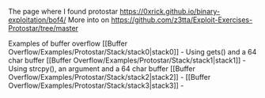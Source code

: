 
The page where I found protostar https://0xrick.github.io/binary-exploitation/bof4/
More into on https://github.com/z3tta/Exploit-Exercises-Protostar/tree/master

Examples of buffer overflow
[[Buffer Overflow/Examples/Protostar/Stack/stack0|stack0]] - Using gets() and a 64 char buffer
[[Buffer Overflow/Examples/Protostar/Stack/stack1|stack1]] - Using strcpy(), an argument and a 64 char buffer
[[Buffer Overflow/Examples/Protostar/Stack/stack2|stack2]] - 
[[Buffer Overflow/Examples/Protostar/Stack/stack3|stack3]] - 
